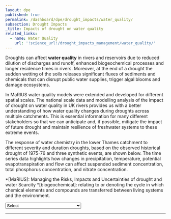 ```yaml
---
layout: dpe
published: true
permalink: /dashboard/dpe/drought_impacts/water_quality/
subsection: Drought Impacts
_title: Impacts of drought on water quality
related_links:
  - name: Water Quality
    url: '!science_url!/drought_impacts_management/water_quality/'
---
```

Droughts can affect **water quality** in rivers and reservoirs due to reduced dilution of discharges and runoff, enhanced biogeochemical processes and longer residence times in rivers. Moreover, at the end of a drought the sudden wetting of the soils releases significant fluxes of sediments and chemicals that can disrupt public water supplies, trigger algal blooms and damage ecosystems.  

In MaRIUS water quality models were extended and developed for different spatial scales. The national scale data and modelling analysis of the impact of drought on water quality in UK rivers provides us with a better understanding of how water quality changes during droughts across multiple catchments.  This is essential information for many different stakeholders so that we can anticipate and, if possible, mitigate the impact of future drought and maintain resilience of freshwater systems to these extreme events.

The response of water chemistry in the lower Thames catchment to different severity and duration droughts, based on the observed historical drought of 1975-76 and three synthetic events, are shown below. The time series data highlights how changes in precipitation, temperature, potential evapotranspiration and flow can affect suspended sediment concentration, total phosphorus concentration, and nitrate concentration.

*[MaRIUS]: Managing the Risks, Impacts and Uncertainties of drought and water Scarcity
*[biogeochemical]: relating to or denoting the cycle in which chemical elements and compounds are transferred between living systems and the environment.

<div id="interactionContainer">
        <select name="droughtFiles" id="droughtFiles">
            <option>Select</option>
            <option value="{{ site.data_url }}/drought_historic_19750101-19771231_daily.csv">Historical drought (1976)</option>
            <option value="{{ site.data_url }}/drought_real3_20020101-20041231_daily.csv">Synthetic drought (long and mild)</option>
            <option value="{{ site.data_url }}/drought_real26_19940101-19961231_daily.csv">Synthetic drought (short and severe)</option>
            <option value="{{ site.data_url }}/drought_real13_19950101-19971231_daily.csv">Synthetic drought (long and severe)</option>
        </select>
        <hr />
        <style>
            #interactionContainer
            {
                margin:0 auto;
                width:100%;
            }
            #chartContainer > #loader
            {
                display:none;
            }
        </style>
        <div id="chartContainer">
            <img src="{{ site.images_url }}/loading.gif" alt="" id="loader">
            <div id="chart_div_1"></div>
            <div id="chart_div_2"></div>
            <div id="chart_div_3"></div>
            <div id="chart_div_4"></div>
            <div id="chart_div_5"></div>
            <div id="chart_div_6"></div>
            <div id="chart_div_7"></div>
        </div>
</div>
<script src="{{ site.assets_url }}/js/jquery.csv.js"></script>
<script type="text/javascript" src="https://www.gstatic.com/charts/loader.js"></script>
<script>
google.charts.load('current', {packages: ['corechart', 'line']});
(function()
{
    $('select#droughtFiles').change(function()
    {
        var file = $(this).val();
        if(file !== 'Select')
        {
            $('#chartContainer > #loader').show();
            $('div#chartContainer > div').empty();
            google.charts.setOnLoadCallback(createLineChart(file));
        }
        else
        {
            $('div#chartContainer > div').empty();
        }
    });
})();

function createLineChart(file)
{
    var fullArr = getFileData(file);
    if(fullArr.length > 0)
    {
        for (var i = 1; i < 8; i++)
        {
            linesFromMeasure(fullArr, i);
        };
    }
    else
    {
        console.log('No data');
    }
}

function getFileData(file)
{
    var resultArr = [];
    $.ajax(
    {
        url: file,
        type: 'get',
        dataType: 'text',
        async: false,
        success: function(data)
        {
            resultArr = $.csv.toArrays(data);
        }
    });
    return resultArr;
}

function linesFromMeasure(resultArr,measure)
{
        var data = new google.visualization.DataTable();
        data.addColumn('date', 'X');
        data.addColumn('number', 'Value');
        data.addColumn({'type': 'string', 'role': 'tooltip', 'p': {'html': true}});

        var rowCount = 0;
        var lineVal = 0;
        var floatVal = 0;
        var measureTitle = '';
        var theYear = 0;
        var theMonth = 0;
        var theDay = 0;
        $.each(resultArr, function(key, value)
        {
            if(rowCount > 0)
            {
                lineVal = parseInt(value[measure]);
                var dateSplit;
                if(value[0].indexOf('/') > 0)
                {
                    dateSplit = value[0].split("/");
                    theYear = parseInt(dateSplit[2]);
                    theMonth = parseInt(dateSplit[1]);
                    theDay = parseInt(dateSplit[0]);
                }
                else
                {
                    dateSplit = value[0].split("-");
                    theYear = parseInt(dateSplit[0]);
                    theMonth = parseInt(dateSplit[1]);
                    theDay = parseInt(dateSplit[2]);
                }
                /* var tooltipText = createTooltip(value); */
                var tooltipText = '';
                if((isNumeric(theYear) == true) && (isNumeric(theMonth) == true) && (isNumeric(theDay) == true) && (isNumeric(lineVal) == true))
                {
                    tooltipText = createTooltip(resultArr, rowCount, theDay, theMonth, theYear, lineVal);
                    data.addRow([new Date(theYear,theMonth,theDay), lineVal, tooltipText]);
                }
            }
            else
            {
                measureTitle = value[measure];
                switch(measure)
                {
                    case 1 : measureTitle = 'Precipitation (mm)';
                    break;
                    case 2 : measureTitle = 'Temperature (°C)';
                    break;
                    case 3 : measureTitle = 'Potential evapotranspiration (mm)';
                    break;
                    case 4 : measureTitle = 'Flow (m³/s)';
                    break;
                    case 5 : measureTitle = 'Suspended sediment (mg/L)';
                    break;
                    case 6 : measureTitle = 'Total phosphorus (mg/L)';
                    break;
                    case 7 : measureTitle = 'Nitrate (mg/L)';
                    break;
                }
            }
            rowCount++;
        });

      var options = {
        hAxis: {
          title: 'Date'
        },
        vAxis: {
          title: measureTitle
        },
        tooltip: {isHtml: true},
        legend: 'none'
      };
      var chartName = 'chart_div_'+measure;
      var chart = [];
      $('#chartContainer > #loader').hide();
      chart[measure] = new google.visualization.LineChart(document.getElementById(chartName));
      chart[measure].draw(data, options);
}

function createTooltip(resultArr, rowCount, theDay, theMonth, theYear, lineVal)
{
    var finalStr =  '';
    var row = resultArr[rowCount];
    finalStr = '<div style="padding:1em;">';
    finalStr += '<strong>Date : </strong>'+theDay+'/'+theMonth+'/'+theYear+'<br />';
    finalStr +=  '<strong>Precipitation (mm) : </strong>'+parseFloat(row[1]).toFixed(2)+'<br />';
    finalStr +=  '<strong>Temperature (°C) : </strong>'+parseFloat(row[2]).toFixed(2)+'<br />';
    finalStr +=  '<strong>Potential evapotranspiration (mm) : </strong>'+parseFloat(row[3]).toFixed(2)+'<br />';
    finalStr +=  '<strong>Flow (m<sup>3</sup>/s) : </strong>'+parseFloat(row[4]).toFixed(2)+'<br />';
    finalStr +=  '<strong>Suspended sediment (mg/L) : </strong>'+parseFloat(row[5]).toFixed(2)+'<br />';
    finalStr +=  '<strong>Total phosphorus (mg/L) : </strong>'+parseFloat(row[6]).toFixed(2)+'<br />';
    finalStr +=  '<strong>Nitrate (mg/L) : </strong>'+parseFloat(row[7]).toFixed(2)+'</div>';
    return finalStr;
}

function isNumeric(n)
{
    return !isNaN(parseFloat(n)) && isFinite(n);
}
</script>
